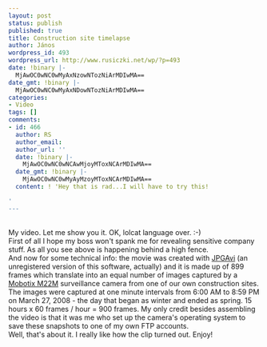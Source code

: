 ```yaml
---
layout: post
status: publish
published: true
title: Construction site timelapse
author: János
wordpress_id: 493
wordpress_url: http://www.rusiczki.net/wp/?p=493
date: !binary |-
  MjAwOC0wNC0wMyAxNzowNTozNiArMDIwMA==
date_gmt: !binary |-
  MjAwOC0wNC0wMyAxNDowNTozNiArMDIwMA==
categories:
- Video
tags: []
comments:
- id: 466
  author: RS
  author_email: 
  author_url: ''
  date: !binary |-
    MjAwOC0wNC0wNCAwMjoyMToxNCArMDIwMA==
  date_gmt: !binary |-
    MjAwOC0wNC0wMyAyMzoyMToxNCArMDIwMA==
  content: ! 'Hey that is rad...I will have to try this!

'
---
```

<p><object type="application/x-shockwave-flash" width="500" height="369" data="http://www.vimeo.com/moogaloop.swf?clip_id=844461&amp;server=www.vimeo.com&amp;fullscreen=1&amp;show_title=1&amp;show_byline=1&amp;show_portrait=0&amp;color=ffffff"><param name="quality" value="best" /><param name="allowfullscreen" value="true" /><param name="scale" value="showAll" /><param name="movie" value="http://www.vimeo.com/moogaloop.swf?clip_id=844461&amp;server=www.vimeo.com&amp;fullscreen=1&amp;show_title=1&amp;show_byline=1&amp;show_portrait=0&amp;color=ffffff" /></object><br />
My video. Let me show you it. OK, lolcat language over. :-)<br />
First of all I hope my boss won't spank me for revealing sensitive company stuff. As all you see above is happening behind a high fence.<br />
And now for some technical info: the movie was created with <a href="http://www.ndrw.co.uk/">JPGAvi</a> (an unregistered version of this software, actually) and it is made up of 899 frames which translate into an equal number of images captured by a <a href="http://www.mobotix.com/other/products/m22m_camera_series">Mobotix M22M</a> surveillance camera from one of our own construction sites. The images were captured at one minute intervals from 6:00 AM to 8:59 PM on March 27, 2008 - the day that began as winter and ended as spring. 15 hours x 60 frames / hour = 900 frames. My only credit besides assembling the video is that it was me who set up the camera's operating system to save these snapshots to one of my own FTP accounts.<br />
Well, that's about it. I really like how the clip turned out. Enjoy!</p>

